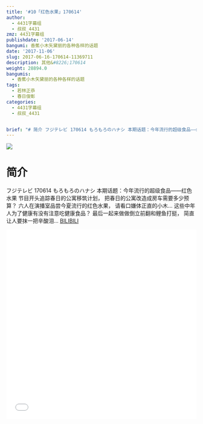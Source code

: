 ```yaml
---
title: '#10「红色水果」170614'
author:
  - 4431字幕组
  - 叔叔_4431
zmz: 4431字幕组
publishdate: '2017-06-14'
bangumi: 香蕉小木矢黛丽的各种各样的话题
date: '2017-11-06'
slug: 2017-06-16-170614-11369711
description: 其他&#8226;170614
weight: 28894.0
bangumis:
  - 香蕉小木矢黛丽的各种各样的话题
tags:
  - 若林正恭
  - 春日俊彰
categories:
  - 4431字幕组
  - 叔叔_4431


brief: "# 简介 フジテレビ 170614 もろもろのハナシ 本期话题：今年流行的超级食品——红色水果 节目开头追踪春日的公寓移筑计划， 把春日的公寓改造成房车需要多少预算？ 六人在演播室品尝今夏流行的红色水果， 请看口嫌体正直的小木... 这些中年人为了健康有没有注意吃健康食品？ 最后一起来做做倒立前翻和鲤鱼打挺， 简直让人要抹一把辛酸泪..."
---
```

![](https://i.imgur.com/e2gvzwd.png)
# 简介  
フジテレビ 170614 もろもろのハナシ
本期话题：今年流行的超级食品——红色水果
节目开头追踪春日的公寓移筑计划，
把春日的公寓改造成房车需要多少预算？
六人在演播室品尝今夏流行的红色水果，
请看口嫌体正直的小木...
这些中年人为了健康有没有注意吃健康食品？
最后一起来做做倒立前翻和鲤鱼打挺，
简直让人要抹一把辛酸泪...
  [BILIBILI](https://www.bilibili.com/video/av11369711/)

  <iframe src="//www.bilibili.com/blackboard/player.html?aid=11369711" width="100%" height="500" frameborder="0" allowfullscreen="allowfullscreen"></iframe>
